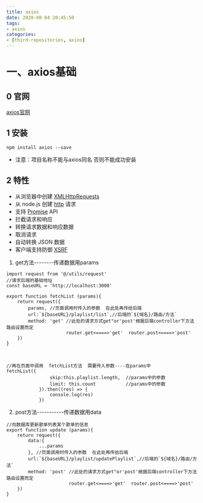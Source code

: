 ```yaml
---
title: axios
date: 2020-08-04 20:45:50
tags:
- axios
categories:
- [third-repositories, axios]
---
```


#  一、axios基础

##  0 官网 

[axios官网]( http://www.axios-js.com/zh-cn/ )

##  1 安装

```
npm install axios --save
```

* 注意：项目名称不能与axios同名  否则不能成功安装

## 2 特性

- 从浏览器中创建 [XMLHttpRequests](https://developer.mozilla.org/en-US/docs/Web/API/XMLHttpRequest)
- 从 node.js 创建 [http](http://nodejs.org/api/http.html) 请求
- 支持 [Promise](https://developer.mozilla.org/en-US/docs/Web/JavaScript/Reference/Global_Objects/Promise) API
- 拦截请求和响应
- 转换请求数据和响应数据
- 取消请求
- 自动转换 JSON 数据
- 客户端支持防御 [XSRF](http://en.wikipedia.org/wiki/Cross-site_request_forgery)







1. get方法--------传递数据用params

```
import request from '@/utils/request'
//请求后端的基础地址
const baseURL = 'http://localhost:3000'

export function fetchList (params){
    return request({
        params, //页面调用时传入的参数  在此处再传给后端
        url:`${baseURL}/playlist/list`,//后端的`${域名}/路由/方法`
        method: 'get' //此处的请求方式get"or'post'根据后端controller下方法路由设置而定    
                      router.get<====>'get'  router.post<====>'post'
    })
}



//再在页面中调用  fetchList方法  需要传入参数----在params中
fetchList({
                skip:this.playlist.length,  //params中的参数
                limit: this.count           //params中的参数
            }).then((res) => {
                console.log(res)
            })
```

2. post方法-----------传递数据用data

```
//向数据库更新歌单列表某个歌单的信息
export function update (params){
    return request({
        data:{
            ...params
        }, //页面调用时传入的参数  在此处再传给后端
        url:`${baseURL}/playlist/updatePlaylist`,//后端的`${域名}/路由/方法`
        method: 'post' //此处的请求方式get"or'post'根据后端controller下方法路由设置而定  
                       router.get<====>'get'  router.post<====>'post'
    })
}
```

